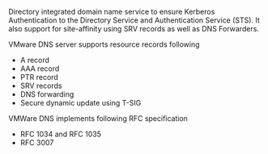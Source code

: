 Directory integrated domain name service to ensure Kerberos Authentication to the Directory Service and Authentication Service (STS). It also support for site-affinity using SRV records as well as DNS Forwarders.

VMware DNS server supports resource records following

* A record
* AAA record
* PTR record
* SRV records
* DNS forwarding
* Secure dynamic update using T-SIG

VMWare DNS implements following RFC specification

* RFC 1034 and RFC 1035
* RFC 3007
